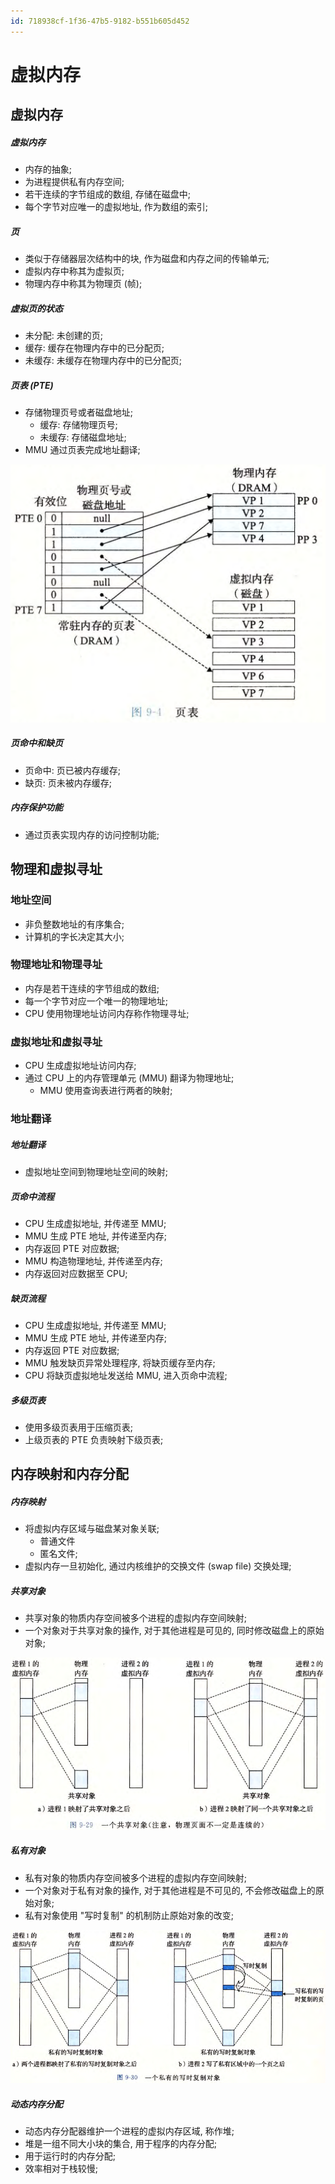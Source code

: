 ```yaml
---
id: 718938cf-1f36-47b5-9182-b551b605d452
---
```


# 虚拟内存

## 虚拟内存

##### 虚拟内存

- 内存的抽象;
- 为进程提供私有内存空间;
- 若干连续的字节组成的数组, 存储在磁盘中;
- 每个字节对应唯一的虚拟地址, 作为数组的索引;

##### 页

- 类似于存储器层次结构中的块, 作为磁盘和内存之间的传输单元;
- 虚拟内存中称其为虚拟页;
- 物理内存中称其为物理页 (帧);

##### 虚拟页的状态

- 未分配: 未创建的页;
- 缓存: 缓存在物理内存中的已分配页;
- 未缓存: 未缓存在物理内存中的已分配页;

##### 页表 (PTE)

- 存储物理页号或者磁盘地址;
  - 缓存: 存储物理页号;
  - 未缓存: 存储磁盘地址;
- MMU 通过页表完成地址翻译;

![页表](./images/2023-10-30-20-09-43.png)

##### 页命中和缺页

- 页命中: 页已被内存缓存;
- 缺页: 页未被内存缓存;

##### 内存保护功能

- 通过页表实现内存的访问控制功能;

## 物理和虚拟寻址

### 地址空间

- 非负整数地址的有序集合;
- 计算机的字长决定其大小;

### 物理地址和物理寻址

- 内存是若干连续的字节组成的数组;
- 每一个字节对应一个唯一的物理地址;
- CPU 使用物理地址访问内存称作物理寻址;

### 虚拟地址和虚拟寻址

- CPU 生成虚拟地址访问内存;
- 通过 CPU 上的内存管理单元 (MMU) 翻译为物理地址;
  - MMU 使用查询表进行两者的映射;

### 地址翻译

##### 地址翻译

- 虚拟地址空间到物理地址空间的映射;

##### 页命中流程

- CPU 生成虚拟地址, 并传递至 MMU;
- MMU 生成 PTE 地址, 并传递至内存;
- 内存返回 PTE 对应数据;
- MMU 构造物理地址, 并传递至内存;
- 内存返回对应数据至 CPU;

##### 缺页流程

- CPU 生成虚拟地址, 并传递至 MMU;
- MMU 生成 PTE 地址, 并传递至内存;
- 内存返回 PTE 对应数据;
- MMU 触发缺页异常处理程序, 将缺页缓存至内存;
- CPU 将缺页虚拟地址发送给 MMU, 进入页命中流程;

##### 多级页表

- 使用多级页表用于压缩页表;
- 上级页表的 PTE 负责映射下级页表;

## 内存映射和内存分配

##### 内存映射

- 将虚拟内存区域与磁盘某对象关联;
  - 普通文件
  - 匿名文件;
- 虚拟内存一旦初始化, 通过内核维护的交换文件 (swap file) 交换处理;

##### 共享对象

- 共享对象的物质内存空间被多个进程的虚拟内存空间映射;
- 一个对象对于共享对象的操作, 对于其他进程是可见的, 同时修改磁盘上的原始对象;

![共享对象](./images/2023-10-30-20-35-18.png)

##### 私有对象

- 私有对象的物质内存空间被多个进程的虚拟内存空间映射;
- 一个对象对于私有对象的操作, 对于其他进程是不可见的, 不会修改磁盘上的原始对象;
- 私有对象使用 "写时复制" 的机制防止原始对象的改变;

![私有对象](./images/2023-10-30-20-35-33.png)

##### 动态内存分配

- 动态内存分配器维护一个进程的虚拟内存区域, 称作堆;
- 堆是一组不同大小块的集合, 用于程序的内存分配;
- 用于运行时的内存分配;
- 效率相对于栈较慢;
